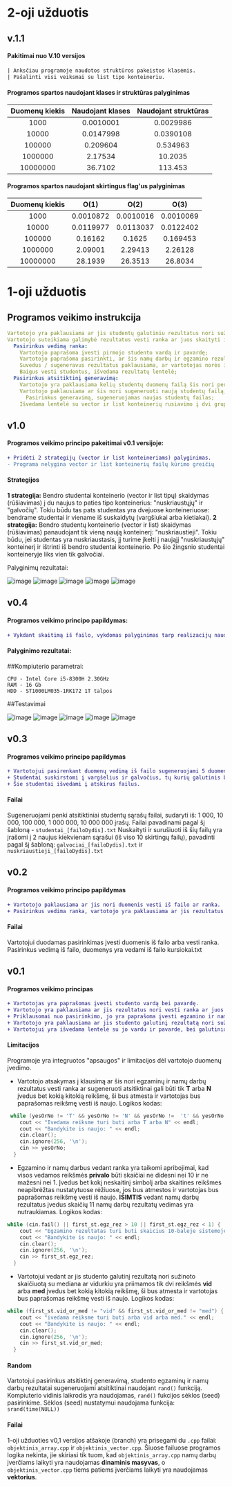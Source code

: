 # 2-oji užduotis

## v.1.1

#### Pakitimai nuo V.10 versijos
```diff
| Anksčiau programoje naudotos struktūros pakeistos klasėmis.
| Pašalinti visi veiksmai su list tipo konteineriu.
```

#### Programos spartos naudojant klases ir struktūras palyginimas

| Duomenų kiekis | Naudojant klases | Naudojant struktūras |
|      :---:     |      :---:       |        :---:         |
| 1000           | 0.0010001        | 0.0029986            |
| 10000          | 0.0147998        | 0.0390108            |
| 100000         | 0.209604         | 0.534963             |
| 1000000        | 2.17534          | 10.2035              |
| 10000000       | 36.7102          | 113.453              |

#### Programos spartos naudojant skirtingus flag'us palyginimas

| Duomenų kiekis | O(1)             | O(2)                 | O(3)                 |
|      :---:     |      :---:       |        :---:         |        :---:         |
| 1000           | 0.0010872        | 0.0010016            | 0.0010069            |
| 10000          | 0.0119977        | 0.0113037            | 0.0122402            |
| 100000         | 0.16162          | 0.1625               | 0.169453             |
| 1000000        | 2.09001          | 2.29413              | 2.26128              |
| 10000000       | 28.1939          | 26.3513              | 26.8034              |

# 1-oji užduotis

## Programos veikimo instrukcija

```yaml
Vartotojo yra paklausiama ar jis studentų galutiniu rezultatus nori sužinoto skaičiuotą su mediana ar vidurkiu;
Vartotojo suteikiama galimybė rezultatus vesti ranka ar juos skaityti iš failo;
  Pasirinkus vedimą ranka:
    Vartotojo paprašoma įvesti pirmojo studento vardą ir pavardę;
    Vartotojo paprašoma pasirinkti, ar šis namų darbų ir egzamino rezultatus ves ranka ar nori sugeneruoti;
    Suvedus / sugeneravus rezultatus paklausiama, ar vartotojas norės įvesti dar vieną studentą;
    Baigus vesti studentus, išvedama rezultatų lentelė;
  Pasirinkus atsitiktinį generavimą:
    Vartotojo yra paklausiama kelių studentų duomenų failą šis nori perskaityti;
    Vartotojo paklausiama ar šis nori sugeneruoti naują studentų failą;
      Pasirinkus generavimą, sugeneruojamas naujas studentų failas;
    Išvedama lentelė su vector ir list konteinerių rusiavimo į dvi grupes greičiai, 2 skiringom strategijom
```

## v1.0

#### Programos veikimo principo pakeitimai v0.1 versijoje:
```diff
+ Pridėti 2 strategijų (vector ir list konteineriams) palyginimas.
- Programa nelygina vector ir list konteinerių failų kūrimo greičių
```

#### Strategijos
**1 strategija:** Bendro studentai konteinerio (vector ir list tipų) skaidymas (rūšiavimas) į du naujus to paties tipo konteinerius: "nuskriaustųjų" ir "galvočių". Tokiu būdu tas pats studentas yra dvejuose konteineriuose: bendrame studentai ir viename iš suskaidytų (vargšiukai arba kietiakai).
**2 strategija:** Bendro studentų konteinerio (vector ir list) skaidymas (rūšiavimas) panaudojant tik vieną naują konteinerį: "nuskriaustieji". Tokiu būdu, jei studentas yra nuskriaustasis, jį turime įkelti į naująjį "nuskriaustųjų" konteinerį ir ištrinti iš bendro studentai konteinerio. Po šio žingsnio studentai konteineryje liks vien tik galvočiai.

Palyginimų rezultatai:

![image](https://user-images.githubusercontent.com/77852914/201079829-7079fa22-83ac-479f-89e7-cd9ad935d771.png)
![image](https://user-images.githubusercontent.com/77852914/201079908-04ae851b-6bb9-49b8-8412-7575f8a7751c.png)
![image](https://user-images.githubusercontent.com/77852914/201080439-e90b5280-30b3-4885-b56f-b853aa5dc603.png)
![image](https://user-images.githubusercontent.com/77852914/201100008-09e908e8-0ef4-46c3-87a4-f716e41407fc.png)
![image](https://user-images.githubusercontent.com/77852914/201102656-f1bb77e7-8466-4234-97dd-539df7569337.png)


## v0.4

#### Programos veikimo principo papildymas:
```diff
+ Vykdant skaitimą iš failo, vykdomas palyginimas tarp realizacijų naudojant list ir vector konteinerius.
```

#### Palyginimo rezultatai:

##Kompiuterio parametrai:
```
CPU - Intel Core i5-8300H 2.30GHz
RAM - 16 Gb
HDD - ST1000LM035-1RK172 1T talpos
```

##Testavimai

![image](https://user-images.githubusercontent.com/77852914/198313804-50589df7-9562-4421-959a-7357cfab97ce.png)
![image](https://user-images.githubusercontent.com/77852914/198313695-c51f3a92-6c87-487d-bc80-d5cb3d6c91f0.png)
![image](https://user-images.githubusercontent.com/77852914/198313575-1a17b2f6-bd4d-4dd9-9993-e91b8a06607f.png)
![image](https://user-images.githubusercontent.com/77852914/198313402-cd3a39aa-163c-4528-bb08-5f2eb853ecf6.png)
![image](https://user-images.githubusercontent.com/77852914/198320093-1a071bed-634c-470c-85e4-b56e9cd356f0.png)

## v0.3

#### Programos veikimo principo papildymas

```diff
+ Vartotojui pasirenkant duomenų vedimą iš failo sugeneruojami 5 duomenų failai ir skaitoma iš jų.
+ Studentai suskirstomi į vargšelius ir galvočius, tų kurių galutinis balas mažesnis už 5 ir kurių mažesnis.
+ Šie studentai išvedami į atskirus failus.
```

#### Failai

Sugeneruojami penki atsitiktiniai studentų sąrašų failai, sudaryti iš: 1 000, 10 000, 100 000, 1 000 000, 10 000 000 įrašų. Failai pavadinami pagal šį šabloną - `studentai_[failoDydis].txt`
Nuskaityti ir surušiuoti iš šių failų yra įrašomi į 2 naujus kiekvienam sąrašui (iš viso 10 skirtingų failų), pavadinti pagal šį šabloną: `galvociai_[failoDydis].txt` ir `nuskriaustieji_[failoDydis].txt`

## v0.2

#### Programos veikimo principo papildymas

```diff
+ Vartotojo paklausiama ar jis nori duomenis vesti iš failo ar ranka.
+ Pasirinkus vedima ranka, vartotojo yra paklausiama ar jis rezultatus nori vesti ranka ar juos sugeneruoti atsitiktinai.
```

#### Failai

Vartotojui duodamas pasirinkimas įvesti duomenis iš failo arba vesti ranka. Pasirinkus vedimą iš failo, duomenys yra vedami iš failo kursiokai.txt

## v0.1

#### Programos veikimo principas

```diff
+ Vartotojas yra paprašomas įvesti studento vardą bei pavardę.
+ Vartotojo yra paklausiama ar jis rezultatus nori vesti ranka ar juos sugeneruoti atsitiktinai.
+ Priklausomai nuo pasirinkimo, jo yra paprašoma įvesti egzamino ir namų darbų rezultatus, arba jie sugeneruojami atsitiktinai.
+ Vartotojo yra paklausiama ar jis studento galutinį rezultatą nori sužinoto skaičiuotą su mediana ar vidurkiu.
+ Vartotojui yra išvedama lentelė su jo vardu ir pavarde, bei galutiniu rezultatu skaičiuotu su mediana arba vidurkiu.
```

#### Limitacijos

Programoje yra integruotos "apsaugos" ir limitacijos dėl vartotojo duomenų įvedimo.

- Vartotojo atsakymas į klausimą ar šis nori egzaminų ir namų darbų rezultatus vesti ranka ar sugeneruoti atsitiktinai gali būti tik **T** arba **N** įvedus bet kokią kitokią reikšmę, ši bus atmesta ir vartotojas bus paprašomas reikšmę vesti iš naujo. Logikos kodas:
```cpp
 while (yesOrNo != 'T' && yesOrNo != 'N' && yesOrNo !=  't' && yesOrNo != 'n') {
    cout << "Ivedama reiksme turi buti arba T arba N" << endl;
    cout << "Bandykite is naujo: " << endl;
    cin.clear();
    cin.ignore(256, '\n');
    cin >> yesOrNo;
  }
```
- Egzamino ir namų darbus vedant ranka yra taikomi apribojimai, kad visos vedamos reikšmės **privalo** būti skaičiai ne didesni nei 10 ir ne mažesni nei 1. Įvedus bet kokį neskaitinį simbolį arba skaitines reikšmes neapibrėžtas nustatytuose rėžiuose, jos bus atmestos ir vartotojas bus paprašomas reikšmę vesti iš naujo. **IŠIMTIS** vedant namų darbų rezultatus įvedus skaičių 11 namų darbų rezultatų vedimas yra nutraukiamas. Logikos kodas:
```cpp
while (cin.fail() || first_st.egz_rez > 10 || first_st.egz_rez < 1) {
    cout << "Egzamino rezultatas turi buti skaicius 10-baleje sistemoje"<< endl;
    cout << "Bandykite is naujo: " << endl;
    cin.clear();
    cin.ignore(256, '\n');
    cin >> first_st.egz_rez;
  }
```
- Vartotojui vedant ar jis studento galutinį rezultatą nori sužinoto skaičiuotą su mediana ar vidurkiu yra priimamos tik dvi reikšmės **vid** arba **med** įvedus bet kokią kitokią reikšmę, ši bus atmesta ir vartotojas bus paprašomas reikšmę vesti iš naujo. Logikos kodas:
```cpp
while (first_st.vid_or_med != "vid" && first_st.vid_or_med != "med") {
    cout << "ivedama reiksme turi buti arba vid arba med." << endl;
    cout << "Bandykite is naujo: " << endl;
    cin.clear();
    cin.ignore(256, '\n');
    cin >> first_st.vid_or_med;
  }
```

#### Random

Vartotojui pasirinkus atsitiktinį generavimą, studento egzaminų ir namų darbų rezultatai sugeneruojami atsitiktinai naudojant `rand()` funkciją.
Kompiuterio vidinis laikrodis yra naudojamas, `rand()` fukcijos sėklos (seed) pasirinkime. Sėklos (seed) nustatymui naudojama funkcija: `srand(time(NULL))`

#### Failai

1-oji užduoties v0,1 versijos atšakoje (branch) yra prisegami du `.cpp` failai: `objektinis_array.cpp` ir `objektinis_vector.cpp`.
Šiuose failuose programos logika nekinta, jie skiriasi tik tuom, kad `objektinis_array.cpp` namų darbų įverčiams laikyti yra naudojamas **dinaminis masyvas**, o `objektinis_vector.cpp` tiems patiems įverčiams laikyti yra naudojamas **vektorius**.
